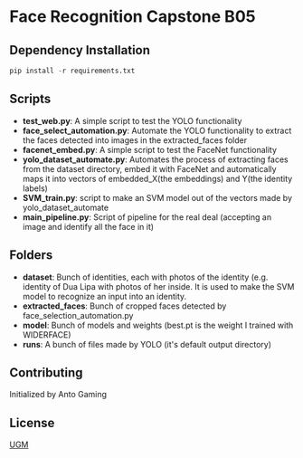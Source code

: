 # Face Recognition Capstone B05

## Dependency Installation

```python
pip install -r requirements.txt
```

## Scripts
- **test_web.py**: A simple script to test the YOLO functionality
- **face_select_automation.py**: Automate the YOLO functionality to extract the faces detected into images in the extracted_faces folder
- **facenet_embed.py**: A simple script to test the FaceNet functionality
- **yolo_dataset_automate.py**: Automates the process of extracting faces from the dataset directory, embed it with FaceNet and automatically maps it into vectors of embedded_X(the embeddings) and Y(the identity labels)
- **SVM_train.py**: script to make an SVM model out of the vectors made by yolo_dataset_automate
- **main_pipeline.py**: Script of pipeline for the real deal (accepting an image and identify all the face in it)

## Folders
- **dataset**: Bunch of identities, each with photos of the identity (e.g. identity of Dua Lipa with photos of her inside. It is used to make the SVM model to recognize an input into an identity.
- **extracted_faces**: Bunch of cropped faces detected by face_selection_automation.py
- **model**: Bunch of models and weights (best.pt is the weight I trained with WIDERFACE)
- **runs**: A bunch of files made by YOLO (it's default output directory)

## Contributing

Initialized by Anto Gaming

## License

[UGM](https://youtu.be/ZRTNHDd0gL8?si=RG6w2Z71-PId7ac5)